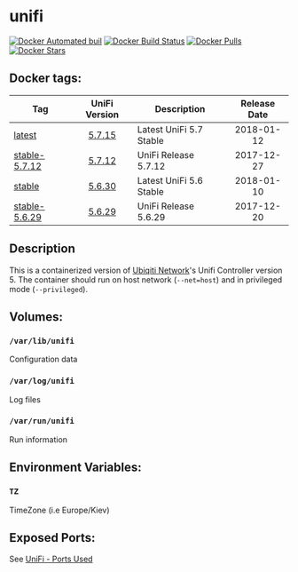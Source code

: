 # unifi

[![Docker Automated buil](https://img.shields.io/docker/automated/alexl78/unifi.svg)]() [![Docker Build Status](https://img.shields.io/docker/build/alexl78/unifi.svg)]() [![Docker Pulls](https://img.shields.io/docker/pulls/alexl78/unifi.svg)]() [![Docker Stars](https://img.shields.io/docker/stars/alexl78/unifi.svg)]()

## Docker tags:
| Tag | UniFi Version | Description | Release Date |
| --- | :---: | --- | :---: |
| [latest](https://github.com/alexl78/docker-unifi/blob/master/Dockerfile) | [5.7.15](https://community.ubnt.com/t5/UniFi-Beta-Blog/UniFi-5-7-15-Stable-Candidate-has-been-released/ba-p/2203643) | Latest UniFi 5.7 Stable | 2018-01-12 |
| [stable-5.7.12](https://github.com/alexl78/docker-unifi/blob/stable-5.7.12/Dockerfile) | [5.7.12](https://community.ubnt.com/t5/UniFi-Beta-Blog/UniFi-5-7-12-Stable-Candidate-has-been-released/ba-p/2186624) | UniFi Release 5.7.12 | 2017-12-27 |
| [stable](https://github.com/alexl78/docker-unifi/blob/5.6/Dockerfile) | [5.6.30](https://community.ubnt.com/t5/UniFi-Beta-Blog/UniFi-5-6-30-Stable-Candidate-has-been-released/ba-p/2201359) | Latest UniFi 5.6 Stable | 2018-01-10 |
| [stable-5.6.29](https://github.com/alexl78/docker-unifi/blob/stable-5.6.29/Dockerfile) | [5.6.29](https://community.ubnt.com/t5/UniFi-Updates-Blog/UniFi-5-6-29-Stable-Candidate-has-been-released/ba-p/2180909) | UniFi Release 5.6.29 | 2017-12-20 |

## Description
This is a containerized version of [Ubiqiti Network](https://www.ubnt.com/)'s Unifi Controller version 5.
The container should run on host network (`--net=host`) and in privileged mode (`--privileged`).

## Volumes:
### `/var/lib/unifi`
Configuration data

### `/var/log/unifi`
Log files

### `/var/run/unifi`
Run information

## Environment Variables:

### `TZ`

TimeZone (i.e Europe/Kiev)

## Exposed Ports:
See [UniFi - Ports Used](https://help.ubnt.com/hc/en-us/articles/218506997-UniFi-Ports-Used)
